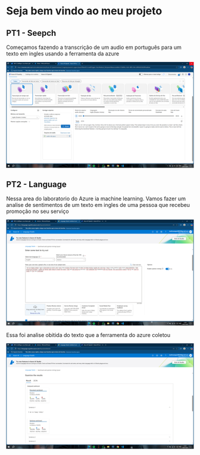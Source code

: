 # Seja bem vindo ao meu projeto


## PT1 - Seepch

Começamos fazendo a transcrição de um audio em português para um texto em ingles usando a ferramenta da azure

![texto](img/transcricao.png)

## PT2 - Language

Nessa area do laboratorio do Azure ia machine learning. Vamos fazer um analise de sentimentos de um texto em ingles de uma pessoa que recebeu promoção no seu serviço

![text0](img/texto.png)

Essa foi analise obitida do texto que a ferramenta do azure coletou

![text1](img/analise.png)
